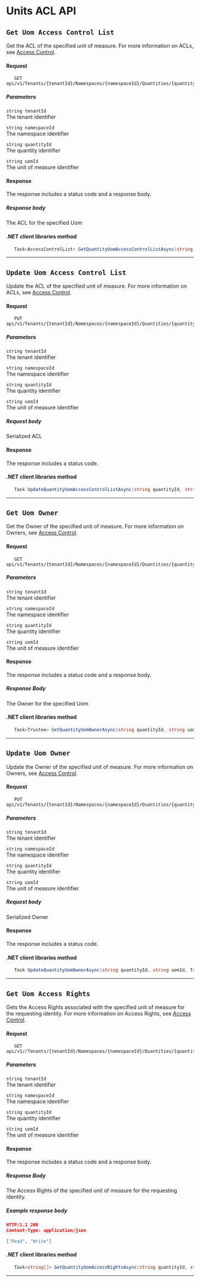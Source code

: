 # Units ACL API

## `Get Uom Access Control List`

Get the ACL of the specified unit of measure. For more information on ACLs, see [Access Control](xref:accessControl).

#### Request
 ```text
    GET api/v1/Tenants/{tenantId}/Namespaces/{namespaceId}/Quantities/{quantityId}/Units/{uomId}/AccessControl
 ```

##### Parameters

`string tenantId`  
The tenant identifier  
  
`string namespaceId`  
The namespace identifier  
  
`string quantityId`  
The quantity identifier  

`string uomId`  
The unit of measure identifier

#### Response   
The response includes a status code and a response body.

##### Response body  
The ACL for the specified Uom

#### .NET client libraries method
```csharp
   Task<AccessControlList> GetQuantityUomAccessControlListAsync(string quantityId, string uomId);
```
***********************

## `Update Uom Access Control List`

Update the ACL of the specified unit of measure. For more information on ACLs, see [Access Control](xref:accessControl).

#### Request
 ```text
    PUT api/v1/Tenants/{tenantId}/Namespaces/{namespaceId}/Quantities/{quantityId}/Units/{uomId}/AccessControl
 ```

##### Parameters

`string tenantId`  
The tenant identifier  
  
`string namespaceId`  
The namespace identifier  
  
`string quantityId`  
The quantity identifier  

`string uomId`  
The unit of measure identifier

##### Request body  
Serialized ACL

#### Response   
The response includes a status code.

#### .NET client libraries method
```csharp
   Task UpdateQuantityUomAccessControlListAsync(string quantityId, string uomId, AccessControlList uomAcl);
```
***

## `Get Uom Owner`

Get the Owner of the specified unit of measure. For more information on Owners, see [Access Control](xref:accessControl).

#### Request
 ```text
    GET api/v1/Tenants/{tenantId}/Namespaces/{namespaceId}/Quantities/{quantityId}/Units/{uomId}/Owner
 ```

##### Parameters

`string tenantId`  
The tenant identifier  
  
`string namespaceId`  
The namespace identifier  
  
`string quantityId`  
The quantity identifier  

`string uomId`  
The unit of measure identifier

#### Response   
The response includes a status code and a response body.

##### Response Body  
The Owner for the specified Uom 

#### .NET client libraries method
```csharp
   Task<Trustee> GetQuantityUomOwnerAsync(string quantityId, string uomId);
```
***********************

## `Update Uom Owner`

Update the Owner of the specified unit of measure. For more information on Owners, see [Access Control](xref:accessControl).

#### Request
 ```text
    PUT api/v1/Tenants/{tenantId}/Namespaces/{namespaceId}/Quantities/{quantityId}/Units/{uomId}/Owner
 ```

##### Parameters

`string tenantId`  
The tenant identifier  
  
`string namespaceId`  
The namespace identifier  
  
`string quantityId`  
The quantity identifier  

`string uomId`  
The unit of measure identifier

##### Request body 
Serialized Owner

#### Response    
The response includes a status code.

#### .NET client libraries method
```csharp
   Task UpdateQuantityUomOwnerAsync(string quantityId, string uomId, Trustee uomOwner);
```
***

## `Get Uom Access Rights`

Gets the Access Rights associated with the specified unit of measure for the requesting identity. For 
more information on Access Rights, see [Access Control](xref:accessControl#commonaccessrightsenum).

#### Request
 ```text
    GET api/v1//Tenants/{tenantId}/Namespaces/{namespaceId}/Quantities/{quantityId}/Units/{uomId}/AccessRights
 ```

##### Parameters

`string tenantId`  
The tenant identifier  
  
`string namespaceId`  
The namespace identifier  
  
`string quantityId`  
The quantity identifier  

`string uomId`  
The unit of measure identifier

#### Response  
The response includes a status code and a response body.

##### Response Body  
The Access Rights of the specified unit of measure for the requesting identity.

##### Example response body
```json
HTTP/1.1 200
Content-Type: application/json

["Read", "Write"]
```

#### .NET client libraries method
```csharp
   Task<string[]> GetQuantityUomAccessRightsAsync(string quantityId, string uomId);
```
***********************